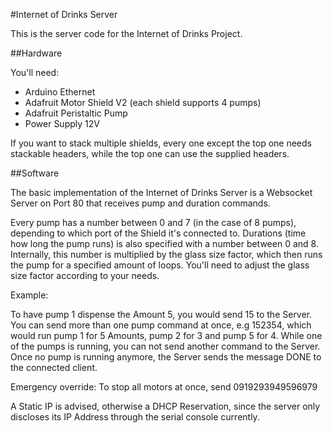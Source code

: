 #Internet of Drinks Server

This is the server code for the Internet of Drinks Project.

##Hardware

You'll need:

- Arduino Ethernet
- Adafruit Motor Shield V2 (each shield supports 4 pumps)
- Adafruit Peristaltic Pump
- Power Supply 12V

If you want to stack multiple shields, every one except the top one needs stackable headers, while the top one can use the supplied headers.

##Software

The basic implementation of the Internet of Drinks Server is a Websocket Server on Port 80 that receives pump and duration commands.

Every pump has a number between 0 and 7 (in the case of 8 pumps), depending to which port of the Shield it's connected to. Durations (time how long the pump runs) is also specified with a number between 0 and 8. Internally, this number is multiplied by the glass size factor, which then runs the pump for a specified amount of loops. You'll need to adjust the glass size factor according to your needs.

Example:

To have pump 1 dispense the Amount 5, you would send 15 to the Server. You can send more than one pump command at once, e.g 152354, which would run pump 1 for 5 Amounts, pump 2 for 3 and pump 5 for 4.
While one of the pumps is running, you can not send another command to the Server. Once no pump is running anymore, the Server sends the message DONE to the connected client.

Emergency override: To stop all motors at once, send 0919293949596979

A Static IP is advised, otherwise a DHCP Reservation, since the server only discloses its IP Address through the serial console currently.




